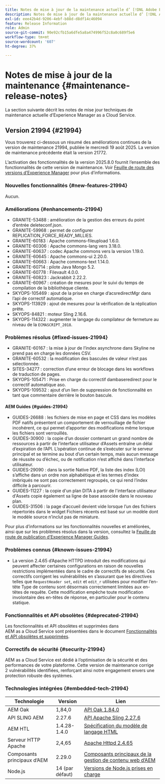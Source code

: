 ```yaml
---
title: Notes de mise à jour de la maintenance actuelle d’ [!DNL Adobe Experience Manager]  as a Cloud Service.
description: Notes de mise à jour de la maintenance actuelle d’ [!DNL Adobe Experience Manager]  as a Cloud Service.
exl-id: eee42b4d-9206-4ebf-b88d-d8df14c46094
feature: Release Information
role: Admin
source-git-commit: 90e92cfb15a6dfe5a8a474996f52c8a0c689f5e6
workflow-type: tm+mt
source-wordcount: '607'
ht-degree: 37%

---
```



# Notes de mise à jour de la maintenance {#maintenance-release-notes}

La section suivante décrit les notes de mise jour techniques de maintenance actuelle d’Experience Manager as a Cloud Service.

## Version 21994 {#21994}

Vous trouverez ci-dessous un résumé des améliorations continues de la version de maintenance 21994, publiée le mercredi 19 août 2025. La version de maintenance précédente était la version 21772.

L’activation des fonctionnalités de la version 2025.8.0 fournit l’ensemble des fonctionnalités de cette version de maintenance. Voir [Feuille de route des versions d’Experience Manager](https://experienceleague.adobe.com/fr/docs/experience-manager-release-information/aem-release-updates/update-releases-roadmap) pour plus d’informations.

### Nouvelles fonctionnalités  {#new-features-21994}

Aucun.

### Améliorations {#enhancements-21994}

* GRANITE-53488 : amélioration de la gestion des erreurs du point d’entrée deleteconf.json.
* GRANITE-59968 : permet de configurer REPLICATION_FORCE_READY_MILLIES.
* GRANITE-60183 : Apache commons-fileupload 1.6.0.
* GRANITE-60306 : Apache commons-lang vers 3.18.0.
* GRANITE-60637 : codec Apache commons vers la version 1.19.0.
* GRANITE-60645 : Apache commons-ui 2.20.0.
* GRANITE-60663 : Apache commons-text 1.14.0.
* GRANITE-60714 : pilote Java Mongo 5.2.
* GRANITE-60778 : Filevault 4.0.0.
* GRANITE-60823 : Jackrabbit 2.22.2.
* GRANITE-60967 : création de mesures pour le suivi du temps de compilation de la bibliothèque cliente.
* SKYOPS-105469 : ajout de la prise en charge d’acsredirectMgr dans l’api de correctif automatique.
* SKYOPS-113929 : ajout de mesures pour la vérification de la réplication prête.
* SKYOPS-84821 : moteur Sling 2.16.6.
* SKYOPS-114322 : augmenter le langage du compilateur de fermeture au niveau de la `ECMASCRIPT_2018`.

### Problèmes résolus {#fixed-issues-21994}

* GRANITE-60167 : la mise à jour de l’index asynchrone dans Skyline ne prend pas en charge les données CSV.
* GRANITE-60532 : la modification des bascules de valeur n’est pas sélectionnée.
* SITES-34277 : correction d’une erreur de blocage dans les workflows de traduction de pages.
* SKYOPS-105471 : Prise en charge du correctif dambaseredirect pour le correctif automatique aso.
* SKYOPS-109532 : ajout d’un lien de suppression de fonctionnalité en tant que commentaire derrière le bouton bascule.

#### AEM Guides {#guides-21994}

* GUIDES-26688 : les fichiers de mise en page et CSS dans les modèles PDF natifs présentent un comportement de verrouillage de fichier incohérent, ce qui permet d’apporter des modifications même lorsque les fichiers sont verrouillés.
* GUIDES-30900 : la copie d’un dossier contenant un grand nombre de ressources à partir de l’interface utilisateur d’Assets entraîne un délai d’expiration de l’API. L’opération continue de s’exécuter sur le serveur principal et se termine au bout d’un certain temps, mais aucun message de réussite ou d’échec, ou de notification n’est affiché dans l’interface utilisateur.
* GUIDES-29090 : dans la sortie Native PDF, la liste des index (LOI) s’affiche dans un ordre non alphabétique et les termes d’index imbriqués ne sont pas correctement regroupés, ce qui rend l’index difficile à parcourir.
* GUIDES-11227 : la copie d&#39;un plan DITA à partir de l&#39;interface utilisateur d&#39;Assets copie également sa ligne de base associée dans le nouveau plan.
* GUIDES-31506 : la page d’accueil devient vide lorsque l’un des fichiers répertoriés dans le widget Fichiers récents est basé sur un modèle dont le modèle source n’inclut pas de miniature.

Pour plus d’informations sur les fonctionnalités nouvelles et améliorées, ainsi que sur les problèmes résolus dans la version, consultez la [Feuille de route de publication d’Experience Manager Guides](https://experienceleague.adobe.com/fr/docs/experience-manager-guides/using/release-info/aem-guides-releases-roadmap).

### Problèmes connus {#known-issues-21994}

* La version 2.4.65 d’Apache HTTPD introduit des modifications qui peuvent affecter certaines configurations en raison de nouvelles restrictions implémentées dans le cadre de correctifs de sécurité. Ces correctifs corrigent les vulnérabilités en s’assurant que les directives telles que `RequestHeader set`, `edit` et `edit_r` utilisées pour modifier l’en-tête Type de contenu sont désormais correctement limitées aux en-têtes de requête. Cette modification empêche toute modification involontaire des en-têtes de réponse, en particulier pour le contenu statique.

### Fonctionnalités et API obsolètes {#deprecated-21994}

Les fonctionnalités et API obsolètes et supprimées dans AEM as a Cloud Service sont présentées dans le document [Fonctionnalités et API obsolètes et supprimées](/help/release-notes/deprecated-removed-features.md).

### Correctifs de sécurité {#security-21994}

AEM as a Cloud Service est dédié à l’optimisation de la sécurité et des performances de votre plateforme. Cette version de maintenance corrige 2 vulnérabilités identifiées, renforçant ainsi notre engagement envers une protection robuste des systèmes.

### Technologies intégrées {#embedded-tech-21994}

| Technologie | Version | Lien |
|---|---|---|
| AEM Oak | 1,84,0 | [API Oak 1.84.0](https://www.javadoc.io/doc/org.apache.jackrabbit/oak-api/1.84/index.html) |
| API SLING AEM | 2.27.6 | [API Apache Sling 2.27.6](https://www.javadoc.io/doc/org.apache.sling/org.apache.sling.api/latest/index.html) |
| AEM HTL | 1.4.28-1.4.0 | [Spécification du modèle de langage HTML](https://github.com/adobe/htl-spec) |
| Serveur HTTP Apache | 2,4,65 | [Apache Httpd 2.4.65](https://apache.googlesource.com/httpd/+/refs/tags/2.4.65/CHANGES) |
| Composants principaux d’AEM | 2.29.0 | [Composants principaux de la gestion de contenu web d’AEM](https://github.com/adobe/aem-core-wcm-components) |
| Node.js | 14 (par défaut) | [Versions de Node.js prises en charge](https://experienceleague.adobe.com/en/docs/experience-manager-cloud-service/content/implementing/developing/developing-with-front-end-pipelines#node-versions) |

